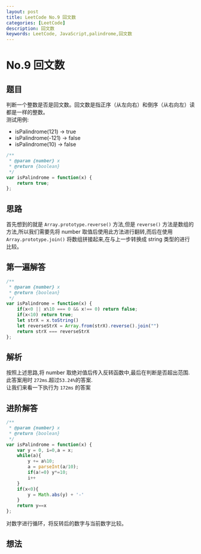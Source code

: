 ```yaml
---
layout: post
title: LeetCode No.9 回文数
categories: [LeetCode]
description: 回文数
keywords: LeetCode, JavaScript,palindrome,回文数
---
```


# No.9 回文数

## 题目  

判断一个整数是否是回文数。回文数是指正序（从左向右）和倒序（从右向左）读都是一样的整数。  
测试用例:  
  - isPalindrome(121) -> true
  - isPalindrome(-121) -> false
  - isPalindrome(10) -> false

``` javascript
/**
 * @param {number} x
 * @return {boolean}
 */
var isPalindrome = function(x) {
    return true;
};
```

## 思路

首先想到的就是 `Array.prototype.reverse()` 方法,但是 `reverse()` 方法是数组的方法,所以我们需要先将 number 取值后使用此方法进行翻转,而后在使用`Array.prototype.join()` 将数组拼接起来,在与上一步转换成 string 类型的进行比较。

## 第一遍解答

``` javascript
/**
 * @param {number} x
 * @return {boolean}
 */
var isPalindrome = function(x) {
    if(x<0 || x%10 === 0 && x!== 0) return false;
    if(x<10) return true;
    let strX = x.toString()
    let reverseStrX = Array.from(strX).reverse().join("")
    return strX === reverseStrX
};
```

## 解析  

按照上述思路,将 number 取绝对值后传入反转函数中,最后在判断是否超出范围.  
此答案用时 `272ms`.超过`53.24%`的答案.  
让我们来看一下执行为 `172ms` 的答案

## 进阶解答  

``` javascript
/**
 * @param {number} x
 * @return {boolean}
 */
var isPalindrome = function(x) {
    var y = 0, i=0,a = x;
    while(a){
        y += a%10;
        a = parseInt(a/10);
        if(a!=0) y*=10;
        i++
    }
    if(x<0){
        y = Math.abs(y) + '-'
    }
    return y==x
};
```

对数字进行循环，将反转后的数字与当前数字比较。

## 想法  

 